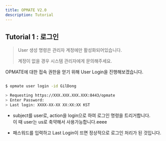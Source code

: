 ```yaml
---
title: OPMATE V2.0
description: Tutorial
---
```


## Tutorial 1 : 로그인

> User 생성 명령은 관리자 계정에만 활성화되어있습니다.
>
> 계정이 없을 경우 시스템 관리자에게 문의해주세요.

OPMATE에 대한 접속 권한을 얻기 위해 User Login을 진행해보겠습니다.

```bash

$ opmate user login -id GilDong

> Requesting https://XXX.XXX.XXX.XXX:8443/opmate
> Enter Password:
> Last login: XXXX-XX-XX XX:XX:XX KST

```

* subject를 user로, action을 login으로 하여 로그인 명령을 트리거합니다. <br>이 때 user는 us로 축약해서 사용가능합니다.eeee

* 패스워드를 입력하고 Last Login이 뜨면 정상적으로 로그인 처리가 된 것입니다.


